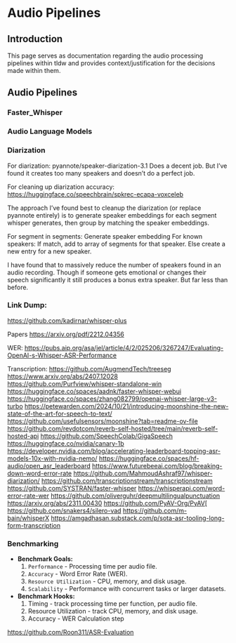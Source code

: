 # Audio Pipelines

## Introduction
This page serves as documentation regarding the audio processing pipelines within tldw and provides context/justification for the decisions made within them.


## Audio Pipelines


### Faster_Whisper


### Audio Language Models


### Diarization
 For diarization:
pyannote/speaker-diarization-3.1 Does a decent job. But I’ve found it creates too many speakers and doesn’t do a perfect job.

For cleaning up diarization accuracy:
https://huggingface.co/speechbrain/spkrec-ecapa-voxceleb

The approach I’ve found best to cleanup the diarization (or replace pyannote entirely) is to generate speaker embeddings for each segment whisper generates, then group by matching the speaker embeddings.

For segment in segments:
Generate speaker embedding
For known speakers:
If match, add to array of segments for that speaker.
Else create a new entry for a new speaker.

I have found that to massively reduce the number of speakers found in an audio recording. Though if someone gets emotional or changes their speech significantly it still produces a bonus extra speaker. But far less than before.


### Link Dump:
https://github.com/kadirnar/whisper-plus

Papers
https://arxiv.org/pdf/2212.04356

WER:
https://pubs.aip.org/asa/jel/article/4/2/025206/3267247/Evaluating-OpenAI-s-Whisper-ASR-Performance

Transcription:
https://github.com/AugmendTech/treeseg
https://www.arxiv.org/abs/2407.12028
https://github.com/Purfview/whisper-standalone-win
https://huggingface.co/spaces/aadnk/faster-whisper-webui
https://huggingface.co/spaces/zhang082799/openai-whisper-large-v3-turbo
https://petewarden.com/2024/10/21/introducing-moonshine-the-new-state-of-the-art-for-speech-to-text/
https://github.com/usefulsensors/moonshine?tab=readme-ov-file
https://github.com/revdotcom/reverb-self-hosted/tree/main/reverb-self-hosted-api
https://github.com/SpeechColab/GigaSpeech
https://huggingface.co/nvidia/canary-1b
https://developer.nvidia.com/blog/accelerating-leaderboard-topping-asr-models-10x-with-nvidia-nemo/
https://huggingface.co/spaces/hf-audio/open_asr_leaderboard
https://www.futurebeeai.com/blog/breaking-down-word-error-rate
https://github.com/MahmoudAshraf97/whisper-diarization/
https://github.com/transcriptionstream/transcriptionstream
https://github.com/SYSTRAN/faster-whisper
https://whisperapi.com/word-error-rate-wer
https://github.com/oliverguhr/deepmultilingualpunctuation
https://arxiv.org/abs/2311.00430
https://github.com/PyAV-Org/PyAV[
https://github.com/snakers4/silero-vad
https://github.com/m-bain/whisperX
https://amgadhasan.substack.com/p/sota-asr-tooling-long-form-transcription




### Benchmarking
- **Benchmark Goals:**
    1. `Performance` - Processing time per audio file.
    2. `Accuracy` - Word Error Rate (WER).
    3. `Resource Utilization` - CPU, memory, and disk usage.
    4. `Scalability` - Performance with concurrent tasks or larger datasets.
- **Benchmark Hooks:**
    1. Timing - track processing time per function, per audio file. 
    2. Resource Utilization - track CPU, memory, and disk usage.
    3. Accuracy - WER Calculation step


https://github.com/Roon311/ASR-Evaluation